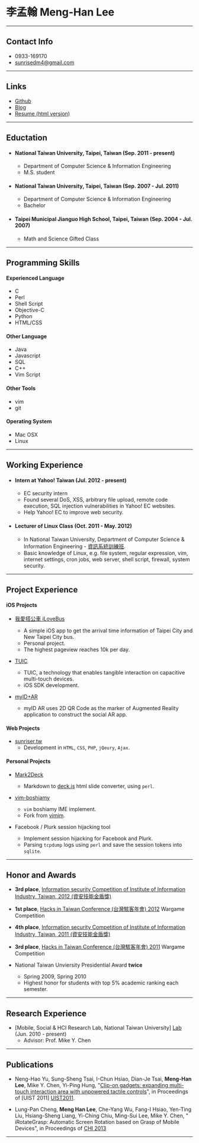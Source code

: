 # 李孟翰 Meng-Han Lee


------------------------------------------------------------


Contact Info
------------

- 0933-169170
- <sunrisedm4@gmail.com>


------------------------------------------------------------


Links
-----

- [Github](http://github.com/dm4)
- [Blog](http://blog.dm4.tw)
- [Resume (html version)](http://resume.dm4.tw)


------------------------------------------------------------


Eductation
----------

- ####  National Taiwan University, Taipei, Taiwan (Sep. 2011 - present)
    *   Department of Computer Science &
        Information Engineering
    *   M.S. student

- ####  National Taiwan University, Taipei, Taiwan (Sep. 2007 - Jul. 2011)
    *   Department of Computer Science & Information Engineering
    *   Bachelor

- ####  Taipei Municipal Jianguo High School, Taipei, Taiwan (Sep. 2004 - Jul. 2007)
    *   Math and Science Gifted Class


------------------------------------------------------------


Programming Skills
------------------

#### Experienced Language

-   C
-   Perl
-   Shell Script
-   Objective-C
-   Python
-   HTML/CSS

#### Other Language

-   Java
-   Javascript
-   SQL
-   C++
-   Vim Script

#### Other Tools

-   vim
-   git

#### Operating System

-   Mac OSX
-   Linux


------------------------------------------------------------


Working Experience
------------------

- ####  Intern at Yahoo! Taiwan (Jul. 2012 - present)
    *   EC security intern
    *   Found several DoS, XSS, arbitrary file upload,
        remote code execution, SQL injection vulnerabilities
        in Yahoo! EC websites.
    *   Help Yahoo! EC to improve web security.

- ####  Lecturer of Linux Class (Oct. 2011 - May. 2012)
    *   In National Taiwan University, Department of
        Computer Science & Information Engineering -
        [資訊系統訓練班][NTU CSIE Train].
    *   Basic knowledge of Linux, e.g. file system,
        regular expression, vim, internet settings,
        cron jobs, web server, shell script, firewall,
        system security.


------------------------------------------------------------


Project Experience
------------------

#### iOS Projects

-   [我愛搭公車 iLoveBus][iLoveBus]
    *   A simple iOS app to get the arrival time
        information of Taipei City and New Taipei
        City bus.
    *   Personal project.
    *   The highest pageview reaches 10k per day.

-   [TUIC][TUIC]
    *   TUIC, a technology that enables tangible
        interaction on capacitive multi-touch devices.
    *   iOS SDK development.

-   [myID+AR][myID AR]
    *   myID AR uses 2D QR Code as the marker of
        Augmented Reality application to construct
        the social AR app.

#### Web Projects

-   [sunriser.tw](http://sunriser.tw)
    *   Development in `HTML`, `CSS`, `PHP`, `jQeury`,
        `Ajax`.

#### Personal Projects

-   [Mark2Deck][Mark2Deck]
    *   Markdown to [deck.js][deck.js] html slide
        converter, using `perl`.

-   [vim-boshiamy][vim-boshiamy]
    *   `vim` boshiamy IME implement.
    *   Fork from [vimim][vimim].

-   Facebook / Plurk session hijacking tool
    *   Implement session hijacking for Facebook and
        Plurk.
    *   Parsing `tcpdump` logs using `perl` and save the
        session tokens into `sqlite`.


------------------------------------------------------------


Honor and Awards
----------------

-   __3rd place__, [Information security Competition
    of Institute of Information Industry, Taiwan,
    2012 (資安技能金盾獎)][Gold Shield 2012]

-   __1st place__, [Hacks in Taiwan Conference (台灣駭客年會)
    2012][HIT2012] Wargame Competition

-   __4th place__, [Information security Competition
    of Institute of Information Industry, Taiwan,
    2011 (資安技能金盾獎)][Gold Shield 2011]

-   __3rd place__, [Hacks in Taiwan Conference (台灣駭客年會)
    2011][HIT2011] Wargame Competition

-   National Taiwan Unviersity Presidential Award __twice__
    *   Spring 2009, Spring 2010
    *   Highest honor for students with top 5%
        academic ranking each semester.


------------------------------------------------------------


Research Experience
-------------------

-   [Mobile, Social & HCI Research Lab, National Taiwan University]
    [Lab] (Jun. 2010 - present)
    *   Advisor: Prof. Mike Y. Chen


------------------------------------------------------------


Publications
------------

-   Neng-Hao Yu, Sung-Sheng Tsai, I-Chun Hsiao,
    Dian-Je Tsai, __Meng-Han Lee__, Mike Y. Chen,
    Yi-Ping Hung, "[Clip-on gadgets: expanding multi-
    touch interaction area with unpowered tactile
    controls][Clip-on]", in Proceedings of [UIST 2011]
    [UIST2011].

-   Lung-Pan Cheng, __Meng Han Lee__, Che-Yang Wu,
    Fang-I Hsiao, Yen-Ting Liu, Hsiang-Sheng Liang,
    Yi-Ching Chiu, Ming-Sui Lee, Mike Y. Chen, "
    iRotateGrasp: Automatic Screen Rotation based
    on Grasp of Mobile Devices", in Proceedings of
    [CHI 2013][CHI2013]


------------------------------------------------------------

[TUIC]:             http://tuic.tw
[Mark2Deck]:        https://github.com/dm4/Mark2Deck
[iLoveBus]:         http://itunes.apple.com/il/app//id428918574?mt=8
[myID AR]:          http://itunes.apple.com/us/app/myid%20ar/id432286892?mt=8
[deck.js]:          http://imakewebthings.github.com/deck.js/
[Lab]:              http://ntumobile.org
[Clip-on]:          http://dl.acm.org/citation.cfm?id=2047243
[UIST2011]:         http://www.acm.org/uist/uist2011/
[Gold Shield 2011]: http://security.cisanet.org.tw/
[Gold Shield 2012]: http://is.w18.noonspace.tw/main/modules/MySpace/index.php?sn=is&pg=ZC120
[HIT2011]:          http://hitcon.org/hit2011
[HIT2012]:          http://hitcon.org/hit2012
[vimim]:            https://code.google.com/p/vimim/
[vim-boshiamy]:     https://github.com/dm4/vim-boshiamy
[CHI2013]:          http://chi2013.acm.org/
[NTU CSIE Train]:   http://www.csie.ntu.edu.tw/train/
